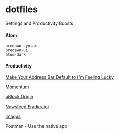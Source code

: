 # dotfiles
Settings and Productivity Boosts

#### Atom
```
predawn-syntax
predawn-ui
atom-dark
```

#### Productivity
[Make Your Address Bar Default to I'm Feeling Lucky](https://productforums.google.com/forum/#!topic/chrome/8FS4pYxfxj0)

[Momentum](https://chrome.google.com/webstore/detail/momentum/laookkfknpbbblfpciffpaejjkokdgca?hl=en)

[uBlock Origin](https://chrome.google.com/webstore/detail/ublock-origin/cjpalhdlnbpafiamejdnhcphjbkeiagm?hl=en)

[Newsfeed Eradicator](https://chrome.google.com/webstore/detail/news-feed-eradicator-for/fjcldmjmjhkklehbacihaiopjklihlgg?hl=en)

[Imagus](https://chrome.google.com/webstore/detail/imagus/immpkjjlgappgfkkfieppnmlhakdmaab?hl=en)

Postman - Use the native app
